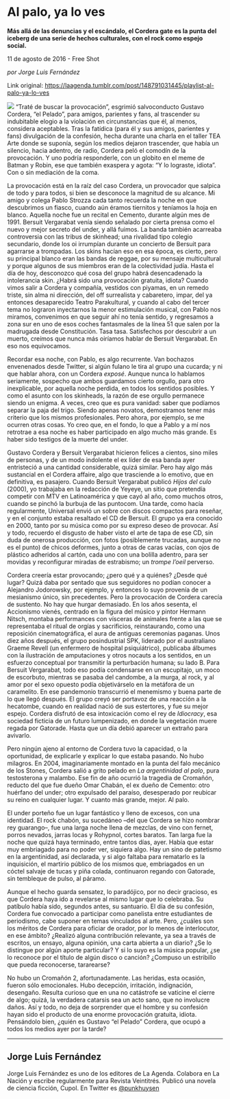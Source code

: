 # Al palo, ya lo ves

**Más allá de las denuncias y el escándalo, el Cordera gate es la punta del iceberg de una serie de hechos culturales, con el rock como espejo social.**

11 de agosto de 2016 - Free Shot

_por Jorge Luis Fernández_

Link original: https://laagenda.tumblr.com/post/148791031445/playlist-al-palo-ya-lo-ves

![](https://64.media.tumblr.com/b66a03aaa0362a4e431a122366d2140b/tumblr_inline_pjzvomgYuK1t6q87u_500.jpg)
“Traté de buscar la provocación”, esgrimió salvoconducto Gustavo Cordera, “el Pelado”, para amigos, parientes y fans, al trascender su indubitable elogio a la violación en circunstancias que él, al menos, considera aceptables. Tras la fatídica (para él y sus amigos, parientes y fans) divulgación de la confesión, hecha durante una charla en el taller TEA Arte donde se suponía, según los medios dejaron trascender, que había un silencio, hacia adentro, de radio, Cordera peló el comodín de la provocación. Y uno podría responderle, con un globito en el meme de Batman y Robin, ese que también exaspera y agota: “Y lo lograste, idiota”. Con o sin mediación de la coma.

La provocación está en la raíz del caso Cordera, un provocador que salpica de todo y para todos, si bien se desconoce la magnitud de su alcance. Mi amigo y colega Pablo Strozza cada tanto recuerda la noche en que descubrimos un fiasco, cuando aún éramos tiernitos y teníamos la hoja en blanco. Aquella noche fue un recital en Cemento, durante algún mes de 1991. Bersuit Vergarabat venía siendo señalado por cierta prensa como el nuevo y mejor secreto del under, y allá fuimos. La banda también acarreaba controversia con las tribus de skinhead; una rivalidad tipo colegio secundario, donde los oi irrumpían durante un concierto de Bersuit para agarrarse a trompadas. Los skins hacían eso en esa época, es cierto, pero su principal blanco eran las bandas de reggae, por su mensaje multicultural y porque algunos de sus miembros eran de la colectividad judía. Hasta el día de hoy, desconozco qué cosa del grupo habrá desencadenado la intolerancia skin. ¿Habrá sido una provocación gratuita, idiota? Cuando vimos salir a Cordera y compañía, vestidos con piyamas, en un remedo triste, sin alma ni dirección, del off surrealista y cabaretero, impar, del ya entonces desaparecido Teatro Parakultural, y cuando al cabo del tercer tema no lograron inyectarnos la menor estimulación musical, con Pablo nos miramos, convenimos en que seguir ahí no tenía sentido, y regresamos a zona sur en uno de esos coches fantasmales de la línea 51 que salen por la madrugada desde Constitución. Tasa tasa. Satisfechos por descubrir a un muerto, creímos que nunca más oiríamos hablar de Bersuit Vergarabat. En eso nos equivocamos.

Recordar esa noche, con Pablo, es algo recurrente. Van bochazos envenenados desde Twitter, si algún fulano le tira al grupo una cucarda; y ni que hablar ahora, con un Cordera *exposé*. Aunque nunca lo hablamos seriamente, sospecho que ambos guardamos cierto orgullo, para otro inexplicable, por aquella noche perdida, en todos los sentidos posibles. Y como el asunto con los skinheads, la razón de ese orgullo permanece siendo un enigma. A veces, creo que es pura vanidad: saber que podíamos separar la paja del trigo. Siendo apenas novatos, demostramos tener más criterio que los mismos profesionales. Pero ahora, por ejemplo, se me ocurren otras cosas. Yo creo que, en el fondo, lo que a Pablo y a mí nos retrotrae a esa noche es haber participado en algo mucho más grande. Es haber sido testigos de la muerte del under.

Gustavo Cordera y Bersuit Vergarabat hicieron felices a cientos, sino miles de personas, y de un modo indolente el ex líder de esa banda ayer entristeció a una cantidad considerable, quizá similar. Pero hay algo más sustancial en el Cordera affaire, algo que trasciende a lo emotivo, que en definitiva, es pasajero. Cuando Bersuit Vergarabat publicó *Hijos del culo* (2000), yo trabajaba en la redacción de Yeyeye, un sitio que pretendía competir con MTV en Latinoamérica y que cayó al año, como muchos otros, cuando se pinchó la burbuja de las puntocom. Una tarde, como hacía regularmente, Universal envió un sobre con discos compactos para reseñar, y en el conjunto estaba resaltado el CD de Bersuit. El grupo ya era conocido en 2000, tanto por su música como por su expreso deseo de provocar. Así y todo, recuerdo el disgusto de haber visto el arte de tapa de ese CD, sin duda de onerosa producción, con fotos (posiblemente trucadas, aunque no es el punto) de chicos deformes, junto a otras de caras vacías, con ojos de plástico adheridos al cartón, cada uno con una bolilla adentro, para ser movidas y reconfigurar miradas de estrabismo; un *trompe l’oeil* perverso. 




Cordera creería estar provocando; ¿pero qué y a quiénes? ¿Desde qué lugar? Quizá daba por sentado que sus seguidores no podían conocer a Alejandro Jodorowsky, por ejemplo, y entonces lo suyo provenía de un mesianismo único, sin precedentes. Pero la provocación de Cordera carecía de sustento. No hay que hurgar demasiado. En los años sesenta, el Accionismo vienés, centrado en la figura del músico y pintor Hermann Nitsch, montaba performances con vísceras de animales frente a las que se representaba el ritual de orgías y sacrificios, reinstaurando, como una reposición cinematográfica, el aura de antiguas ceremonias paganas. Unos diez años después, el grupo posindustrial SPK, liderado por el australiano Graeme Revell (un enfermero de hospital psiquiátrico), publicaba álbumes con la ilustración de amputaciones y otros nocauts a los sentidos, en un esfuerzo conceptual por transmitir la perturbación humana; su lado B. Para Bersuit Vergarabat, todo eso podía condensarse en un escupitajo, un moco de escorbuto, mientras se pasaba del candombe, a la murga, al rock, y al amor por el sexo opuesto podía objetivárselo en la metáfora de un caramelito. En ese pandemonio transcurrió el menemismo y buena parte de lo que llegó después. El grupo creyó ser portavoz de una reacción a la hecatombe, cuando en realidad nació de sus estertores, y fue su mejor espejo. Cordera disfrutó de esa intoxicación como el rey de *Idiocracy*, esa sociedad ficticia de un futuro lumpenizado, en donde la vegetación muere regada por Gatorade. Hasta que un día debió aparecer un extraño para avivarlo.

Pero ningún ajeno al entorno de Cordera tuvo la capacidad, o la oportunidad, de explicarle y explicar lo que estaba pasando. No hubo milagros. En 2004, imaginariamente montado en la punta del falo mecánico de los Stones, Cordera salió a grito pelado en *La argentinidad al palo*, pura testosterona y malambo. Ese fin de año ocurrió la tragedia de Cromañón, reducto del que fue dueño Omar Chabán, el ex dueño de Cemento: otro huérfano del under; otro expulsado del paraíso, desesperado por reubicar su reino en cualquier lugar. Y cuanto más grande, mejor. Al palo. 

El under porteño fue un lugar fantástico y lleno de excesos, con una identidad. El rock chabón, su sucedáneo –del que Cordera se hizo nombrar rey guarango–, fue una larga noche llena de mezclas, de vino con fernet, porros nevados, jarras locas y Rohypnol, cortes baratos. Tan larga fue la noche que quizá haya terminado, entre tantos días, ayer. Había que estar muy embriagado para no poder ver, siquiera algo. Hay un sino de patetismo en la argentinidad, así declarada, y si algo faltaba para rematarlo es la inquisición, el martirio público de los mismos que, embriagados en un cóctel salvaje de tucas y piña colada, continuaron regando con Gatorade, sin tembleque de pulso, al páramo. 

Aunque el hecho guarda sensatez, lo paradójico, por no decir gracioso, es que Cordera haya ido a revelarse al mismo lugar que lo celebraba. Su patíbulo había sido, segundos antes, su santuario. El día de su confesión, Cordera fue convocado a participar como panelista entre estudiantes de periodismo, cabe suponer en temas vinculados al arte. Pero, ¿cuáles son los méritos de Cordera para oficiar de orador, por lo menos de interlocutor, en ese ámbito? ¿Realizó alguna contribución relevante, ya sea a través de escritos, un ensayo, alguna opinión, una carta abierta a un diario? ¿Se lo distingue por algún aporte particular? Y si lo suyo es la música popular, ¿se lo reconoce por el título de algún disco o canción? ¿Compuso un estribillo que pueda reconocerse, tararearse? 

No hubo un Cromañón 2, afortunadamente. Las heridas, esta ocasión, fueron sólo emocionales. Hubo decepción, irritación, indignación, desengaño. Resulta curioso que en una no catástrofe se vaticine el cierre de algo; quizá, la verdadera catarsis sea un acto sano, que no involucre daños. Así y todo, no deja de sorprender que el hombre y su confesión hayan sido el producto de una enorme provocación gratuita, idiota. Pensándolo bien, ¿quién es Gustavo “el Pelado” Cordera, que ocupó a todos los medios ayer por la tarde?

  




---

Jorge Luis Fernández
--------------------

 Jorge Luis Fernández es uno de los editores de La Agenda. Colabora en La Nación y escribe regularmente para Revista Veintitrés. Publicó una novela de ciencia ficción, Cupol. En Twitter es [@punkhuysen](https://twitter.com/punkhuysen) 

